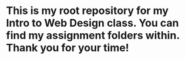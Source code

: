 # This is my root repository for my Intro to Web Design class.  You can find my assignment folders within.  Thank you for your time!
